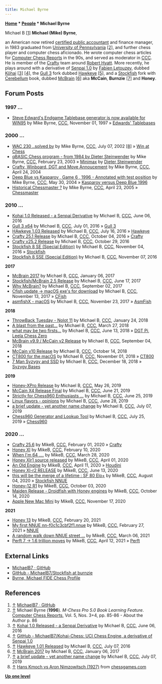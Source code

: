 ```yaml
---
title: Michael Byrne
---
```

**[Home](Home "Home") \* [People](People "People") \* Michael Byrne**



 [](https://github.com/MichaelB7) Michael B <a id="cite-note-1" href="#cite-ref-1">[1]</a> 
**Michael (Mike) Byrne**,  

an American now retired [certified public accountant](https://en.wikipedia.org/wiki/Certified_Public_Accountant) and finance manager, in 1983 graduated from [University of Pennsylvania](https://en.wikipedia.org/wiki/University_of_Pennsylvania) <a id="cite-note-2" href="#cite-ref-2">[2]</a>, and further chess player and computer chess aficionado. 
He wrote computer chess articles for [Computer Chess Reports](Computer_Chess_Reports "Computer Chess Reports") in the 90s, and served as moderator in [CCC](CCC "CCC"). He is member of the [Crafty](Crafty "Crafty") team around [Robert Hyatt](Robert_Hyatt "Robert Hyatt"). 
More recently, he plays around with a derivative of [Senpai 1.0](Senpai "Senpai") by [Fabien Letouzey](Fabien_Letouzey "Fabien Letouzey"), dubbed [Kōhai](index.php?title=K%C5%8Dhai&action=edit&redlink=1 "Kōhai (page does not exist)") <a id="cite-note-3" href="#cite-ref-3">[3]</a> <a id="cite-note-4" href="#cite-ref-4">[4]</a>, 
the [Gull 3](Gull "Gull") fork dubbed [Hawkeye](Gull#Hawkeye "Gull") <a id="cite-note-5" href="#cite-ref-5">[5]</a>, 
and a [Stockfish](Stockfish "Stockfish") fork with [Cerebellum](index.php?title=Cerebellum&action=edit&redlink=1 "Cerebellum (page does not exist)") book, dubbed [McBrain](index.php?title=McBrain&action=edit&redlink=1 "McBrain (page does not exist)") <a id="cite-note-6" href="#cite-ref-6">[6]</a> aka **McCain**, **Burnzie** <a id="cite-note-7" href="#cite-ref-7">[7]</a> and **Honey**. 



## Forum Posts


### 1997 ...


* [Steve Edward's Endgame Tablebase generator is now available for WIN95](https://www.stmintz.com/ccc/index.php?id=11493) by Mike Byrne, [CCC](CCC "CCC"), November 01, 1997 » [Edwards' Tablebases](Edwards%27_Tablebases "Edwards' Tablebases")


### 2000 ...


* [WAC 230 ..solved by](https://www.stmintz.com/ccc/index.php?id=239018) by Mike Byrne, [CCC](CCC "CCC"), July 07, 2002 <a id="cite-note-8" href="#cite-ref-8">[8]</a> » [Win at Chess](Win_at_Chess "Win at Chess")
* [qBASIC Chess program - from 1984 by Dieter Steinwender](https://www.stmintz.com/ccc/index.php?id=286508) by Mike Byrne, [CCC](CCC "CCC"), February 23, 2003 » [Minimax](Minimax_(program) "Minimax (program)") by [Dieter Steinwender](Dieter_Steinwender "Dieter Steinwender")
* [Crafty, Winboard, DGT and Move Annoucement](https://www.stmintz.com/ccc/index.php?id=361540) by Mike Byrne, [CCC](CCC "CCC"), April 24, 2004
* [Deep Blue vs Kasparov , Game 6 , 1996 - Annotated with test position](https://www.stmintz.com/ccc/index.php?id=368251) by Mike Byrne, [CCC](CCC "CCC"), May 30, 2004 » [Kasparov versus Deep Blue 1996](Kasparov_versus_Deep_Blue_1996 "Kasparov versus Deep Blue 1996")
* [Historical Chessmaster ?](https://www.stmintz.com/ccc/index.php?id=422416) by Mike Byrne, [CCC](CCC "CCC"), April 23, 2005 » [Chessmaster](Chessmaster "Chessmaster")


### 2010 ...


* [Kohai 1.0 Released - a Senpai Derivative](http://www.talkchess.com/forum/viewtopic.php?t=60393) by Michael B, [CCC](CCC "CCC"), June 06, 2016
* [Gull 3 x64](http://www.talkchess.com/forum/viewtopic.php?t=60663) by Michael B, [CCC](CCC "CCC"), July 01, 2016 » [Gull 3](Gull "Gull")
* [HAwkeye 1.03 Released](http://www.talkchess.com/forum/viewtopic.php?t=60831) by Michael B, [CCC](CCC "CCC"), July 16, 2016 » [Hawkeye](Gull#Hawkeye "Gull")
* [Crafty 25.1 Release](http://www.talkchess.com/forum/viewtopic.php?t=61594) by Michael B, [CCC](CCC "CCC"), October 04, 2016 » [Crafty](Crafty "Crafty")
* [Crafty v25.2 Release](http://www.talkchess.com/forum/viewtopic.php?t=61874) by Michael B, [CCC](CCC "CCC"), October 29, 2016
* [Stockfish 8 SE (Special Edition)](http://www.talkchess.com/forum/viewtopic.php?t=61952) by Michael B, [CCC](CCC "CCC"), November 04, 2016 » [Stockfish](Stockfish "Stockfish")
* [Stockfish 8 SSE (Special Edition)](http://www.talkchess.com/forum/viewtopic.php?t=62000) by Michael B, [CCC](CCC "CCC"), November 07, 2016


**2017**



* [McBrain 2017](http://www.talkchess.com/forum/viewtopic.php?t=62732) by Michael B, [CCC](CCC "CCC"), January 06, 2017
* [Stockfish/McBrain 2.5 Release](http://www.talkchess.com/forum/viewtopic.php?t=64327) by Michael B, [CCC](CCC "CCC"), June 17, 2017
* [Why McBrain?](http://www.talkchess.com/forum3/viewtopic.php?f=2&t=65064) by Michael B, [CCC](CCC "CCC"), September 02, 2017
* [Cfish update -> macOS exe's for download](http://www.talkchess.com/forum3/viewtopic.php?f=2&t=65710) by Michael B, [CCC](CCC "CCC"), November 13, 2017 » [CFish](CFish "CFish")
* [asmfishX - macOS](http://www.talkchess.com/forum3/viewtopic.php?f=2&t=65797) by Michael B, [CCC](CCC "CCC"), November 23, 2017 » [AsmFish](AsmFish "AsmFish")


**2018**



* [ThrowBack Tuesday - Nolot 11](http://www.talkchess.com/forum3/viewtopic.php?f=2&t=66401) by Michael B, [CCC](CCC "CCC"), January 24, 2018
* [A blast from the past...](http://www.talkchess.com/forum3/viewtopic.php?f=2&t=66933) by Michael B, [CCC](CCC "CCC"), March 27, 2018
* [what may be two firsts...](http://www.talkchess.com/forum3/viewtopic.php?f=2&t=67718) by Michael B, [CCC](CCC "CCC"), June 13, 2018 » [DGT Pi](DGT_Pi "DGT Pi"), [Leela Chess Zero](Leela_Chess_Zero "Leela Chess Zero")
* [McBrain v9.9 / McCain v2 Release](http://www.talkchess.com/forum3/viewtopic.php?f=2&t=68366) by Michael B, [CCC](CCC "CCC"), September 04, 2018
* [McCain v10 Release](http://www.talkchess.com/forum3/viewtopic.php?f=2&t=68653) by Michael B, [CCC](CCC "CCC"), October 14, 2018
* [CT800 for the macOS](http://www.talkchess.com/forum3/viewtopic.php?f=2&t=68791) by Michael B, [CCC](CCC "CCC"), November 01, 2018 » [CT800](CT800 "CT800")
* [7 Man Syzygy and SSD](http://www.talkchess.com/forum3/viewtopic.php?f=2&t=69309) by Michael B, [CCC](CCC "CCC"), December 18, 2018 » [Syzygy Bases](Syzygy_Bases "Syzygy Bases")


**2019**



* [Honey-XPro Release](http://www.talkchess.com/forum3/viewtopic.php?f=2&t=70832) by Michael B, [CCC](CCC "CCC"), May 26, 2019
* [McCain X4 Release Final](http://www.talkchess.com/forum3/viewtopic.php?f=2&t=71065) by Michael B, [CCC](CCC "CCC"), June 21, 2019
* [Strictly for Chess960 Enthusiasts ...](http://www.talkchess.com/forum3/viewtopic.php?f=2&t=71091) by Michael B, [CCC](CCC "CCC"), June 25, 2019
* [Linux flavors - opinions](http://www.talkchess.com/forum3/viewtopic.php?f=7&t=71129) by Michael B, [CCC](CCC "CCC"), June 28, 2019
* [a brief update - yet another name change](http://www.talkchess.com/forum3/viewtopic.php?f=2&t=71213) by Michael B, [CCC](CCC "CCC"), July 07, 2019
* [Chess960 Generator and Lookup Tool](http://www.talkchess.com/forum3/viewtopic.php?f=2&t=71349) by Michael B, [CCC](CCC "CCC"), July 25, 2019 » [Chess960](Chess960 "Chess960")


### 2020 ...


* [Crafty 25.6](http://www.talkchess.com/forum3/viewtopic.php?f=2&t=72970) by MikeB, [CCC](CCC "CCC"), February 01, 2020 » [Crafty](Crafty "Crafty")
* [Honey XI](http://www.talkchess.com/forum3/viewtopic.php?f=2&t=73038) by MikeB, [CCC](CCC "CCC"), February 10, 2020
* [When I'm 64 ....](http://www.talkchess.com/forum3/viewtopic.php?f=2&t=73490) by MikeB, [CCC](CCC "CCC"), March 28, 2020
* [Honey XIr1 source released](http://www.talkchess.com/forum3/viewtopic.php?f=2&t=73526) by MikeB, [CCC](CCC "CCC"), April 01, 2020
* [An Old Engine](http://www.talkchess.com/forum3/viewtopic.php?f=2&t=73630) by MikeB, [CCC](CCC "CCC"), April 11, 2020 » [Houdini](Houdini "Houdini")
* [Honey XI-r2 RELEASE](http://www.talkchess.com/forum3/viewtopic.php?f=2&t=74166) by MikeB, [CCC](CCC "CCC"), June 13, 2020
* [this will be the merge of a lifetime : SF 80 Elo+](http://www.talkchess.com/forum3/viewtopic.php?f=2&t=74680) by MikeB, [CCC](CCC "CCC"), August 04, 2020 » [Stockfish NNUE](Stockfish_NNUE "Stockfish NNUE")
* [Honey-12 R1](http://www.talkchess.com/forum3/viewtopic.php?f=2&t=75283) by MikeB, [CCC](CCC "CCC"), October 03, 2020
* [Maiden Release - Droidfish with Honey engines](http://www.talkchess.com/forum3/viewtopic.php?f=2&t=75388) by MikeB, [CCC](CCC "CCC"), October 14, 2020
* [Apple New Mac Mini](http://www.talkchess.com/forum3/viewtopic.php?f=2&t=75852) by MikeB, [CCC](CCC "CCC"), November 17, 2020


**2021**



* [Honey 13](http://www.talkchess.com/forum3/viewtopic.php?f=2&t=76657) by MikeB, [CCC](CCC "CCC"), February 20, 2021
* [My first NNUE nn-f0c1c3cbf2f1.nnue](http://www.talkchess.com/forum3/viewtopic.php?f=2&t=76731) by MikeB, [CCC](CCC "CCC"), February 27, 2021 » [NNUE](NNUE "NNUE")
* [A random walk down NNUE street …](http://www.talkchess.com/forum3/viewtopic.php?f=2&t=76790) by MikeB, [CCC](CCC "CCC"), March 06, 2021
* [Perft 7 -> 1.6 trillion moves](http://www.talkchess.com/forum3/viewtopic.php?f=2&t=77069) by MikeB, [CCC](CCC "CCC"), April 12, 2021 » [Perft](Perft "Perft")


## External Links


* [MichaelB7 · GitHub](https://github.com/MichaelB7)
* [GitHub - MichaelB7/Stockfish at burnzie](https://github.com/MichaelB7/Stockfish/tree/burnzie)
* [Byrne, Michael FIDE Chess Profile](http://ratings.fide.com/card.phtml?event=30940486)


## References


1. <a id="cite-ref-1" href="#cite-note-1">↑</a>  [MichaelB7 · GitHub](https://github.com/MichaelB7)
2. <a id="cite-ref-2" href="#cite-note-2">↑</a> Michael Byrne (**1996**). *M-Chess Pro 5.0 Book Learning Feature*. [Computer Chess Reports](Computer_Chess_Reports "Computer Chess Reports"), Vol. 5, Nos. 3+4, pp. 85-86 - About the Author p. 86
3. <a id="cite-ref-3" href="#cite-note-3">↑</a> [Kohai 1.0 Released - a Senpai Derivative](http://www.talkchess.com/forum/viewtopic.php?t=60393) by Michael B, [CCC](CCC "CCC"), June 06, 2016
4. <a id="cite-ref-4" href="#cite-note-4">↑</a> [GitHub - MichaelB7/Kohai-Chess: UCI Chess Engine, a derivative of Senpai 1.0](https://github.com/MichaelB7/Kohai-Chess)
5. <a id="cite-ref-5" href="#cite-note-5">↑</a> [Hawkeye 1.01 Released](http://www.talkchess.com/forum/viewtopic.php?t=60725) by Michael B, [CCC](CCC "CCC"), July 07, 2016
6. <a id="cite-ref-6" href="#cite-note-6">↑</a> [McBrain 2017](http://www.talkchess.com/forum/viewtopic.php?t=62732) by Michael B, [CCC](CCC "CCC"), January 06, 2017
7. <a id="cite-ref-7" href="#cite-note-7">↑</a> [a brief update - yet another name change](http://www.talkchess.com/forum3/viewtopic.php?f=2&t=71213) by Michael B, [CCC](CCC "CCC"), July 07, 2019
8. <a id="cite-ref-8" href="#cite-note-8">↑</a> [Hans Kmoch vs Aron Nimzowitsch (1927)](http://www.chessgames.com/perl/chessgame?gid=1102423) from [chessgames.com](http://www.chessgames.com/index.html)

**[Up one level](People "People")**







 
